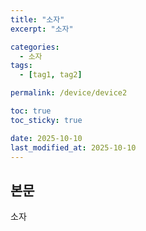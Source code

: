 ```yaml
---
title: "소자"
excerpt: "소자"

categories: 
  - 소자
tags:
  - [tag1, tag2]

permalink: /device/device2

toc: true
toc_sticky: true

date: 2025-10-10
last_modified_at: 2025-10-10
---
```


## 본문

소자
